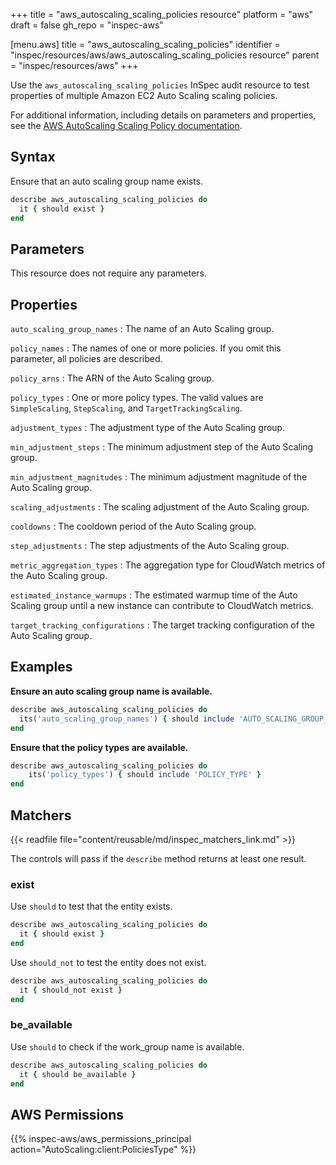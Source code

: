 +++
title = "aws_autoscaling_scaling_policies resource"
platform = "aws"
draft = false
gh_repo = "inspec-aws"

[menu.aws]
title = "aws_autoscaling_scaling_policies"
identifier = "inspec/resources/aws/aws_autoscaling_scaling_policies resource"
parent = "inspec/resources/aws"
+++

Use the `aws_autoscaling_scaling_policies` InSpec audit resource to test properties of multiple Amazon EC2 Auto Scaling scaling policies.

For additional information, including details on parameters and properties, see the [AWS AutoScaling Scaling Policy documentation](https://docs.aws.amazon.com/AWSCloudFormation/latest/UserGuide/aws-properties-as-policy.html).

## Syntax

Ensure that an auto scaling group name exists.

```ruby
describe aws_autoscaling_scaling_policies do
  it { should exist }
end
```

## Parameters

This resource does not require any parameters.

## Properties

`auto_scaling_group_names`
: The name of an Auto Scaling group.

`policy_names`
: The names of one or more policies. If you omit this parameter, all policies are described.

`policy_arns`
: The ARN of the Auto Scaling group.

`policy_types`
: One or more policy types. The valid values are `SimpleScaling`, `StepScaling`, and `TargetTrackingScaling`.

`adjustment_types`
: The adjustment type of the Auto Scaling group.

`min_adjustment_steps`
: The minimum adjustment step of the Auto Scaling group.

`min_adjustment_magnitudes`
: The minimum adjustment magnitude of the Auto Scaling group.

`scaling_adjustments`
: The scaling adjustment of the Auto Scaling group.

`cooldowns`
: The cooldown period of the Auto Scaling group.

`step_adjustments`
: The step adjustments of the Auto Scaling group.

`metric_aggregation_types`
: The aggregation type for CloudWatch metrics of the Auto Scaling group.

`estimated_instance_warmups`
: The estimated warmup time of the Auto Scaling group until a new instance can contribute to CloudWatch metrics.

`target_tracking_configurations`
: The target tracking configuration of the Auto Scaling group.

## Examples

**Ensure an auto scaling group name is available.**

```ruby
describe aws_autoscaling_scaling_policies do
  its('auto_scaling_group_names') { should include 'AUTO_SCALING_GROUP_NAME' }
end
```

**Ensure that the policy types are available.**

```ruby
describe aws_autoscaling_scaling_policies do
    its('policy_types') { should include 'POLICY_TYPE' }
end
```

## Matchers

{{< readfile file="content/reusable/md/inspec_matchers_link.md" >}}

The controls will pass if the `describe` method returns at least one result.

### exist

Use `should` to test that the entity exists.

```ruby
describe aws_autoscaling_scaling_policies do
  it { should exist }
end
```

Use `should_not` to test the entity does not exist.

```ruby
describe aws_autoscaling_scaling_policies do
  it { should_not exist }
end
```

### be_available

Use `should` to check if the work_group name is available.

```ruby
describe aws_autoscaling_scaling_policies do
  it { should be_available }
end
```

## AWS Permissions

{{% inspec-aws/aws_permissions_principal action="AutoScaling:client:PoliciesType" %}}
